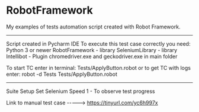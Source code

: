 # RobotFramework
My examples of tests automation script created with Robot Framework.
***********************************************************************
Script created in Pycharm IDE
To execute this test case correctly you need:
Python 3 or newer
RobotFramework - library
SeleniumLibrary - library
Intellibot - Plugin
chromedriver.exe and geckodriver.exe in main folder

To start TC enter in terminal: Tests/ApplyButton.robot
or to get TC with logs enter: robot -d Tests Tests/ApplyButton.robot
***********************************************************************
Suite Setup    Set Selenium Speed  1 - To observe test progress

Link to manual test case -----> https://tinyurl.com/yc6h997x
